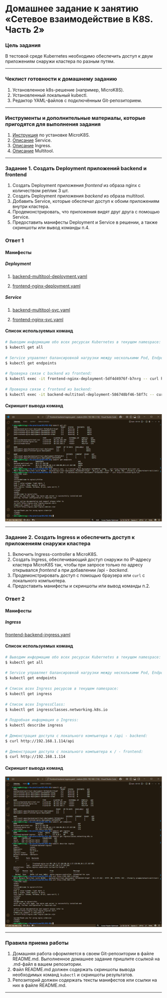 # Домашнее задание к занятию «Сетевое взаимодействие в K8S. Часть 2»

### Цель задания

В тестовой среде Kubernetes необходимо обеспечить доступ к двум приложениям снаружи кластера по разным путям.

------

### Чеклист готовности к домашнему заданию

1. Установленное k8s-решение (например, MicroK8S).
2. Установленный локальный kubectl.
3. Редактор YAML-файлов с подключённым Git-репозиторием.

------

### Инструменты и дополнительные материалы, которые пригодятся для выполнения задания

1. [Инструкция](https://microk8s.io/docs/getting-started) по установке MicroK8S.
2. [Описание](https://kubernetes.io/docs/concepts/services-networking/service/) Service.
3. [Описание](https://kubernetes.io/docs/concepts/services-networking/ingress/) Ingress.
4. [Описание](https://github.com/wbitt/Network-MultiTool) Multitool.

------

### Задание 1. Создать Deployment приложений backend и frontend

1. Создать Deployment приложения _frontend_ из образа nginx с количеством реплик 3 шт.
2. Создать Deployment приложения _backend_ из образа multitool. 
3. Добавить Service, которые обеспечат доступ к обоим приложениям внутри кластера. 
4. Продемонстрировать, что приложения видят друг друга с помощью Service.
5. Предоставить манифесты Deployment и Service в решении, а также скриншоты или вывод команды п.4.

### Ответ 1

#### Манифесты

##### Deployment

1. [backend-multitool-deployment.yaml](./files/backend-multitool-deployment.yaml)

2. [frontend-nginx-deployment.yaml](./files/frontend-nginx-deployment.yaml)

##### Service

1. [backend-multitool-svc.yaml](./files/backend-multitool-svc.yaml)

2. [frontend-nginx-svc.yaml](./files/frontend-nginx-svc.yaml)

#### Список используемых команд

```bash
# Выводим информацию обо всех ресурсах Kubernetes в текущем namespace:
$ kubectl get all

# Service управляет балансировкой нагрузки между несколькими Pod, Endpoints выводит список этих Pod:
$ kubectl get endpoints

# Проверка связи с backend из frontend:
$ kubectl exec -it frontend-nginx-deployment-5df4d4976f-b7nrg -- curl http://backend-multitool-svc:9002

# Проверка связи с frontend из backend:
$ kubectl exec -it backend-multitool-deployment-586748bf46-58f7c -- curl http://frontend-nginx-svc:9001
```

#### Скриншот вывода команд

![](./img/021-01-05-01-01.png)

------

### Задание 2. Создать Ingress и обеспечить доступ к приложениям снаружи кластера

1. Включить Ingress-controller в MicroK8S.
2. Создать Ingress, обеспечивающий доступ снаружи по IP-адресу кластера MicroK8S так, чтобы при запросе только по адресу открывался _frontend_ а при добавлении /api - _backend_.
3. Продемонстрировать доступ с помощью браузера или `curl` с локального компьютера.
4. Предоставить манифесты и скриншоты или вывод команды п.2.

### Ответ 2

#### Манифесты

##### Ingress

[frontend-backend-ingress.yaml](./files/frontend-backend-ingress.yaml)

#### Список используемых команд

```bash
# Выводим информацию обо всех ресурсах Kubernetes в текущем namespace:
$ kubectl get all

# Service управляет балансировкой нагрузки между несколькими Pod, Endpoints выводит список этих Pod:
$ kubectl get endpoints

# Список всех Ingress ресурсов в текущем namespace:
$ kubectl get ingress

# Список всех IngressClass:
$ kubectl get ingressclasses.networking.k8s.io

# Подробная информация о Ingress:
$ kubectl describe ingress

# Демонстрация доступа с локального компьютера к /api - backend:
$ curl http://192.168.1.114/api

# Демонстрация доступа с локального компьютера к / - frontend:
$ curl http://192.168.1.114
```

#### Скриншот вывода команд

![](./img/021-01-05-02-01.png)

------

### Правила приема работы

1. Домашняя работа оформляется в своем Git-репозитории в файле README.md. Выполненное домашнее задание пришлите ссылкой на .md-файл в вашем репозитории.
2. Файл README.md должен содержать скриншоты вывода необходимых команд `kubectl` и скриншоты результатов.
3. Репозиторий должен содержать тексты манифестов или ссылки на них в файле README.md.

------
